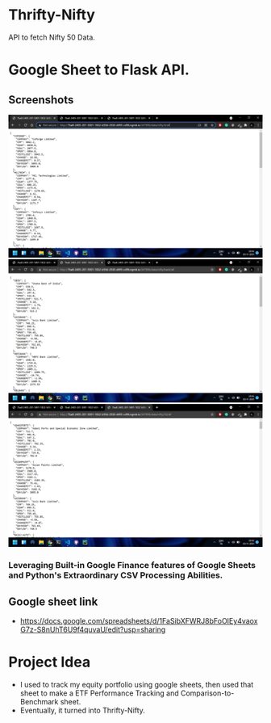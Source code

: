 # Thrifty-Nifty

API to fetch Nifty 50 Data.

# Google Sheet to Flask API.

## Screenshots

![ss1](https://raw.githubusercontent.com/gautam7-github/Thrifty-Nifty/main/screenshots/Screenshot%20(3).png)
![ss2](https://raw.githubusercontent.com/gautam7-github/Thrifty-Nifty/main/screenshots/Screenshot%20(4).png)
![ss3](https://raw.githubusercontent.com/gautam7-github/Thrifty-Nifty/main/screenshots/Screenshot%20(5).png)

### Leveraging Built-in Google Finance features of Google Sheets and Python's Extraordinary CSV Processing Abilities.

## Google sheet link

-   https://docs.google.com/spreadsheets/d/1FaSibXFWRJ8bFoOIEy4vaoxG7z-S8nUhT6U9f4quvaU/edit?usp=sharing

# Project Idea

-   I used to track my equity portfolio using google sheets, then used that sheet to make a ETF Performance Tracking and Comparison-to-Benchmark sheet.
-   Eventually, it turned into Thrifty-Nifty.
